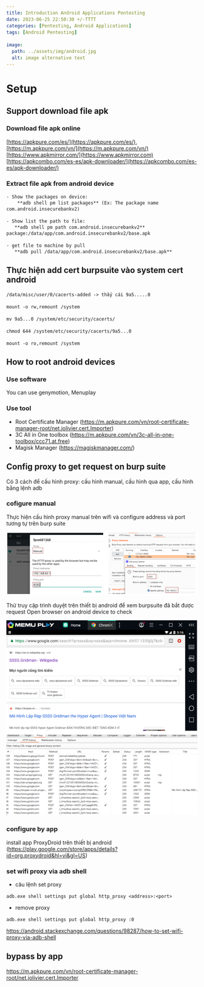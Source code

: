 ```yaml
---
title: Introduction Android Applications Pentesting 
date: 2023-06-25 22:50:30 +/-TTTT
categories: [Pentesting, Android Applications]
tags: [Android Pentesting] 

image:
  path: ../assets/img/android.jpg
  alt: image alternative text
---
```




# Setup
## Support download file apk
### Download file apk online
 [https://apkpure.com/es/](https://apkpure.com/es/),
 [https://m.apkpure.com/vn/](https://m.apkpure.com/vn/)
 [https://www.apkmirror.com/](https://www.apkmirror.com)
 [https://apkcombo.com/es-es/apk-downloader/](https://apkcombo.com/es-es/apk-downloader/)
 ### Extract file apk from android device
 ```shell
 - Show the packages on device:
	 **adb shell pm list packages** (Ex: The package name com.android.insecurebankv2) 

- Show list the path to file: 
	**adb shell pm path com.android.insecurebankv2**
package:/data/app/com.android.insecurebankv2/base.apk

- get file to machine by pull 
	**adb pull /data/app/com.android.insecurebankv2/base.apk**
```

## Thực hiện add cert burpsuite vào system cert android
```shell
/data/misc/user/0/cacerts-added -> thấy cái 9a5.....0 

mount -o rw,remount /system

mv 9a5...0 /system/etc/security/cacerts/

chmod 644 /system/etc/security/cacerts/9a5...0

mount -o ro,remount /system
```
## How to root android devices
### Use software
You can use genymotion, Menuplay 
### Use tool
 - Root Certificate Manager (https://m.apkpure.com/vn/root-certificate-manager-root/net.jolivier.cert.Importer)
 - 3C All in One toolbox (https://m.apkpure.com/vn/3c-all-in-one-toolbox/ccc71.at.free)
 - Magisk Manager (https://magiskmanager.com/)
## Config proxy to get request on burp suite
Có 3 cách để cấu hình proxy: cấu hình manual, cấu hình qua app, cấu hình bằng lệnh adb
### cofigure manual
Thực hiện cấu hình proxy manual trên wifi và configure address và port tương tự trên burp suite

![](/assets/img/android/proxy_burp.png)

Thử truy cập trình duyệt trên thiết bị android để xem burpsuite đã bắt được request
Open browser on android device to check

![](/assets/img/android/access_browser.png)

### configure by app
install app ProxyDroid trên thiết bị android (https://play.google.com/store/apps/details?id=org.proxydroid&hl=vi&gl=US)
### set wifi proxy via adb shell
- câu lệnh set proxy
```shell
adb.exe shell settings put global http_proxy <address>:<port>
```
- remove proxy 
``` shell
adb.exe shell settings put global http_proxy :0
```
https://android.stackexchange.com/questions/98287/how-to-set-wifi-proxy-via-adb-shell

## bypass by app 
https://m.apkpure.com/vn/root-certificate-manager-root/net.jolivier.cert.Importer

